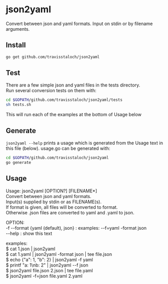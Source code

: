 # json2yaml  
Convert between json and yaml formats.  Input on stdin or by filename arguments.  

## Install
```sh
go get github.com/travisstaloch/json2yaml
```

## Test
There are a few simple json and yaml files in the tests directory.  
Run several conversion tests on them with:  
```sh
cd $GOPATH/github.com/travisstaloch/json2yaml/tests
sh tests.sh
```
This will run each of the examples at the bottom of Usage below  

## Generate
`json2yaml --help` prints a usage which is generated from the Usage text in  
this file (below).  usage.go can be generated with:  
```sh
cd $GOPATH/github.com/travisstaloch/json2yaml
go generate
```

## Usage  
Usage: json2yaml [OPTION?] [FILENAME*]  
Convert between json and yaml formats.  
Input(s) supplied by stdin or as FILENAME(s).  
If format is given, all files will be converted to format.  
Otherwise .json files are converted to yaml and .yaml to json.  
  
OPTION:  
	-f --format {yaml (default), json} : examples: --f=yaml -format json  
  --help : show this text  
  
examples:  
  $ cat 1.json | json2yaml  
  $ cat 1.yaml | json2yaml -format json | tee file.json  
  $ echo {"a": 1, "b": 2} | json2yaml -f yaml  
  $ printf "a: 1\\nb: 2" | json2yaml --f json  
  $ json2yaml file.json 2.json | tee file.yaml  
  $ json2yaml -f=json file.yaml 2.yaml  
  
